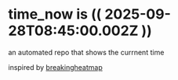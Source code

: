 # time_now is (( 2025-09-28T08:45:00.002Z ))

an automated repo that shows the currnent time

inspired by [breakingheatmap](https://github.com/breakingheatmap/breakingheatmap)